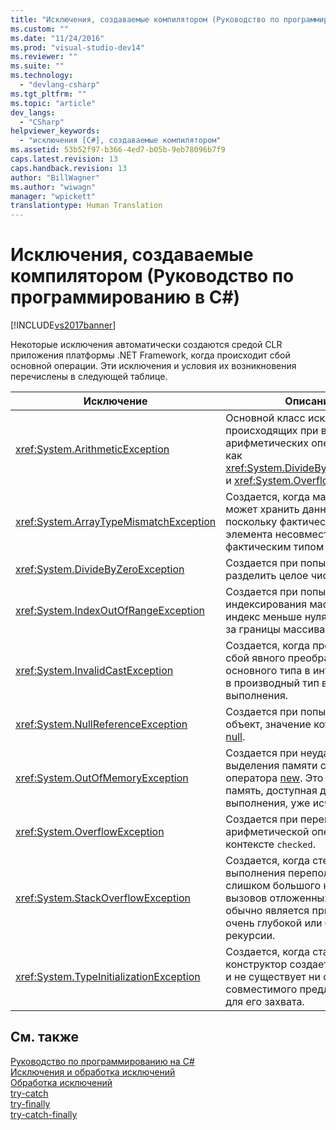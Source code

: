 ```yaml
---
title: "Исключения, создаваемые компилятором (Руководство по программированию в C#) | Microsoft Docs"
ms.custom: ""
ms.date: "11/24/2016"
ms.prod: "visual-studio-dev14"
ms.reviewer: ""
ms.suite: ""
ms.technology: 
  - "devlang-csharp"
ms.tgt_pltfrm: ""
ms.topic: "article"
dev_langs: 
  - "CSharp"
helpviewer_keywords: 
  - "исключения [C#], создаваемые компилятором"
ms.assetid: 53b52f97-b366-4ed7-b05b-9eb78096b7f9
caps.latest.revision: 13
caps.handback.revision: 13
author: "BillWagner"
ms.author: "wiwagn"
manager: "wpickett"
translationtype: Human Translation
---
```

# Исключения, создаваемые компилятором (Руководство по программированию в C#)
[!INCLUDE[vs2017banner](../../../csharp/includes/vs2017banner.md)]

Некоторые исключения автоматически создаются средой CLR приложения платформы .NET Framework, когда происходит сбой основной операции.  Эти исключения и условия их возникновения перечислены в следующей таблице.  
  
|Исключение|Описание|  
|----------------|--------------|  
|<xref:System.ArithmeticException>|Основной класс исключений, происходящих при выполнении арифметических операций, таких как <xref:System.DivideByZeroException> и <xref:System.OverflowException>.|  
|<xref:System.ArrayTypeMismatchException>|Создается, когда массив не может хранить данный элемент, поскольку фактический тип элемента несовместим с фактическим типом массива.|  
|<xref:System.DivideByZeroException>|Создается при попытке разделить целое число на ноль.|  
|<xref:System.IndexOutOfRangeException>|Создается при попытке индексирования массива, если индекс меньше нуля или выходит за границы массива.|  
|<xref:System.InvalidCastException>|Создается, когда происходит сбой явного преобразования из основного типа в интерфейс либо в производный тип во время выполнения.|  
|<xref:System.NullReferenceException>|Создается при попытке ссылки на объект, значение которого равно [null](../../../csharp/language-reference/keywords/null.md).|  
|<xref:System.OutOfMemoryException>|Создается при неудаче попытки выделения памяти с помощью оператора [new](../../../csharp/language-reference/keywords/new-operator.md).  Это означает, что память, доступная для среды выполнения, уже исчерпана.|  
|<xref:System.OverflowException>|Создается при переполнении арифметической операции в контексте `checked`.|  
|<xref:System.StackOverflowException>|Создается, когда стек выполнения переполнен за счет слишком большого количества вызовов отложенных методов; обычно является признаком очень глубокой или бесконечной рекурсии.|  
|<xref:System.TypeInitializationException>|Создается, когда статический конструктор создает исключение, и не существует ни одного совместимого предложения `catch` для его захвата.|  
  
## См. также  
 [Руководство по программированию на C\#](../../../csharp/programming-guide/index.md)   
 [Исключения и обработка исключений](../../../csharp/programming-guide/exceptions/exceptions-and-exception-handling.md)   
 [Обработка исключений](../../../csharp/programming-guide/exceptions/exception-handling.md)   
 [try\-catch](../../../csharp/language-reference/keywords/try-catch.md)   
 [try\-finally](../../../csharp/language-reference/keywords/try-finally.md)   
 [try\-catch\-finally](../../../csharp/language-reference/keywords/try-catch-finally.md)